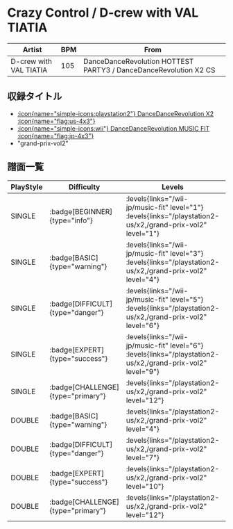 # Crazy Control / D-crew with VAL TIATIA

|Artist|BPM|From|
|------|---|----|
|D-crew with VAL TIATIA|105|DanceDanceRevolution HOTTEST PARTY3 / DanceDanceRevolution X2 CS|

## 収録タイトル

- [:icon{name="simple-icons:playstation2"} DanceDanceRevolution X2 :icon{name="flag:us-4x3"}](/playstation2-us/x2)
- [:icon{name="simple-icons:wii"} DanceDanceRevolution MUSIC FIT :icon{name="flag:jp-4x3"}](/wii-jp/music-fit)
- "grand-prix-vol2"

## 譜面一覧

|PlayStyle|Difficulty|Levels|Notes|Movie|
|---------|----------|------|-----|-----|
|SINGLE| :badge[BEGINNER]{type="info"}| :levels{links="/wii-jp/music-fit" level="1"} :levels{links="/playstation2-us/x2,/grand-prix-vol2" level="1"}|53/0||
|SINGLE| :badge[BASIC]{type="warning"}| :levels{links="/wii-jp/music-fit" level="3"} :levels{links="/playstation2-us/x2,/grand-prix-vol2" level="4"}|91/0||
|SINGLE| :badge[DIFFICULT]{type="danger"}| :levels{links="/wii-jp/music-fit" level="5"} :levels{links="/playstation2-us/x2,/grand-prix-vol2" level="6"}|151/0||
|SINGLE| :badge[EXPERT]{type="success"}| :levels{links="/wii-jp/music-fit" level="6"} :levels{links="/playstation2-us/x2,/grand-prix-vol2" level="9"}|243/0||
|SINGLE| :badge[CHALLENGE]{type="primary"}| :levels{links="/playstation2-us/x2,/grand-prix-vol2" level="12"}|274/0||
|DOUBLE| :badge[BASIC]{type="warning"}| :levels{links="/playstation2-us/x2,/grand-prix-vol2" level="4"}|119/0||
|DOUBLE| :badge[DIFFICULT]{type="danger"}| :levels{links="/playstation2-us/x2,/grand-prix-vol2" level="7"}|184/0||
|DOUBLE| :badge[EXPERT]{type="success"}| :levels{links="/playstation2-us/x2,/grand-prix-vol2" level="10"}|242/0||
|DOUBLE| :badge[CHALLENGE]{type="primary"}| :levels{links="/playstation2-us/x2,/grand-prix-vol2" level="12"}|273/0||
